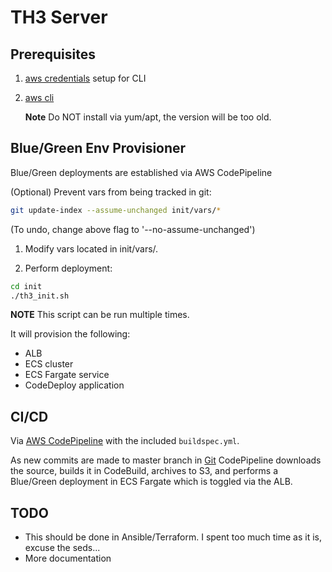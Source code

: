 # TH3 Server

## Prerequisites

1. [aws credentials](https://docs.aws.amazon.com/cli/latest/userguide/cli-configure-files.html) setup for CLI

2. [aws cli](https://docs.aws.amazon.com/cli/latest/userguide/install-cliv2-linux.html#cliv2-linux-install)

    **Note** Do NOT install via yum/apt, the version will be too old.

## Blue/Green Env Provisioner

Blue/Green deployments are established via AWS CodePipeline 

(Optional) Prevent vars from being tracked in git:
```bash
git update-index --assume-unchanged init/vars/*
```

(To undo, change above flag to '--no-assume-unchanged')

1. Modify vars located in init/vars/.

2. Perform deployment:

```bash
cd init
./th3_init.sh
```

**NOTE** This script can be run multiple times.

It will provision the following:
- ALB
- ECS cluster
- ECS Fargate service
- CodeDeploy application

## CI/CD

Via [AWS CodePipeline](https://console.aws.amazon.com/codesuite/codepipeline/pipelines/th3/view?region=us-east-1) 
with the included `buildspec.yml`.

As new commits are made to master branch in [Git](https://github.com/nme-tech/th3-jam) CodePipeline downloads the source, 
builds it in CodeBuild, archives to S3, and performs a Blue/Green deployment in ECS Fargate which is toggled via the ALB.

## TODO

- This should be done in Ansible/Terraform. I spent too much time as it is, excuse the seds...
- More documentation
